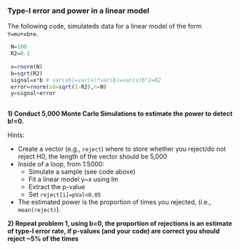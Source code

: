 

### Type-I error and power in a linear model

The following code, simulateds data for a linear model of the form `Y=mu+xb+e`.

```r
 N=100
 R2=0.1
 
 x=rnorm(N)
 b=sqrt(R2)
 signal=x*b # var(xb)=var(x)*var(b)=var(x)b^2=R2
 error=rnorm(sd=sqrt(1-R2),n=N) 
 y=signal+error
 
```

**1) Conduct 5,000 Monte Carlo Simulations to estimate the power to detect b!=0.**

Hints:

  - Create a vector (e.g., `reject`) where to store whether you reject/do not reject H0, the length of the vector should be 5,000
  - Inside of a loop, from 1:5000:
     - Simulate a sample (see code above)
     - Fit a linear model y~x using lm
     - Extract the p-value
     - Set `reject[i]=pVal<0.05`
   - The estimated power is the proportion of times you rejected, (i.e., `mean(reject)`).
   


**2) Repeat problem 1, using b=0, the proportion of rejections is an estimate of type-I error rate, if p-values (and your code) are correct you should reject ~5% of the times**

